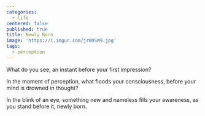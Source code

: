 ```yaml
---
categories:
  - life
centered: false
published: true
title: Newly Born
image: 'https://i.imgur.com/jrW9SW9.jpg'
tags:
  - perception
---
```

What do you see,
an instant before
your first impression?

In the moment of perception,
what floods your consciousness,
before your mind is drowned 
in thought?


In the blink of an eye,
something new and nameless
fills your awareness,
as you stand before it, 
newly born.
